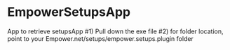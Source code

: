 # EmpowerSetupsApp
App to retrieve setupsApp
#1) Pull down the exe file
#2) for folder location, point to your Empower.net/setups/empower.setups.plugin folder

